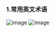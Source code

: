 ### 1.常用英文术语
![image](https://github.com/yxRuins/My_Study/assets/135039361/be0b8dd0-6dcf-4c8a-964a-56acd6839b90)
![image](https://github.com/yxRuins/My_Study/assets/135039361/743c686e-b243-4e99-96e9-65b3a67a1d76)

